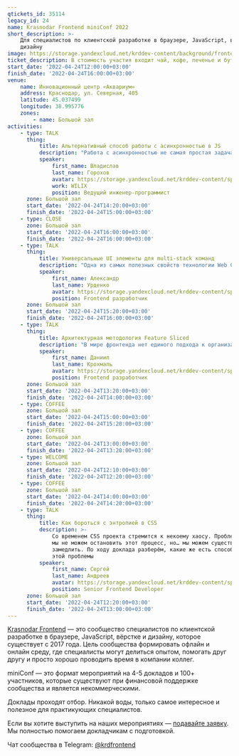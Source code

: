```yaml
---
qtickets_id: 35114
legacy_id: 24
name: Krasnodar Frontend miniConf 2022
short_description: >-
    Для специалистов по клиентской разработке в браузере, JavaScript, вёрстке и
    дизайну
image: https://storage.yandexcloud.net/krddev-content/background/frontend.jpg
ticket_description: В стоимость участия входит чай, кофе, печенье и бутерброды.
start_date: '2022-04-24T12:00:00+03:00'
finish_date: '2022-04-24T16:00:00+03:00'
venue:
    name: Инновационный центр «Аквариум»
    address: Краснодар, ул. Северная, 405
    latitude: 45.037499
    longitude: 38.995776
    zones:
        - name: Большой зал
activities:
    - type: TALK
      thing:
          title: Альтернативный способ работы с асинхронностью в JS
          description: "Работа с асинхронностью не самая простая задача, благо язык не стоит на месте и становится удобнее, но все равно это остается такой же сложной задачей как и была. В своем докладе я расскажу вам о другом способе работы в асинхронностью в JS — библиотеке RxJS.  \r\n\r\nРазберем на нескольких примерах использование этой библиотеки и сравним оба подхода. Выделим плюсы и минусы обоих подходов."
          speaker:
              first_name: Владислав
              last_name: Горохов
              avatar: https://storage.yandexcloud.net/krddev-content/speakers/gorohov-vlad.jpg
              work: WILIX
              position: Ведущий инженер-программист
      zone: Большой зал
      start_date: '2022-04-24T14:20:00+03:00'
      finish_date: '2022-04-24T15:00:00+03:00'
    - type: CLOSE
      zone: Большой зал
      start_date: '2022-04-24T16:00:00+03:00'
      finish_date: '2022-04-24T16:00:00+03:00'
    - type: TALK
      thing:
          title: Универсальные UI элементы для multi-stack команд
          description: "Одна из самых полезных свойств технологии Web Components — это возможность абстрагировать сложные UI элементы в независимые от проектов и фреймворков пакеты зависимостей.  \r\nИз доклада вы узнаете как среди корпоративного “зоопарка” библиотек и фреймворков раскрыть огромный потенциал native технологии Web Components и имплементировать любой каприз дизайнеров и аналитиков в единой точке обслуживания."
          speaker:
              first_name: Александр
              last_name: Урденко
              avatar: https://storage.yandexcloud.net/krddev-content/speakers/aleks-urdenko-2.jpg
              position: Frontend разработчик
      zone: Большой зал
      start_date: '2022-04-24T15:20:00+03:00'
      finish_date: '2022-04-24T16:00:00+03:00'
    - type: TALK
      thing:
          title: Архитектурная методология Feature Sliced
          description: "В мире фронтенда нет единого подхода к организации структуры проекта. Мало реальных примеров с жизнеспособной архитектурой. Каждый проект делают по внутренним стандартам компании и в итоге каждый раз надо вникать в архитектуру. К тому же, чаще всего она затачивается под конкретный фреймворк или библиотеку. Последствия не верного выбора архитектуры в проекте обычно выражаются в росте хаоса, беспорядка, как следствие - неустойчивость к изменениям.  \r\nЯ постараюсь рассказать вам про один стандартизированный подход - Feature Sliced. Но перед этим изучим популярные ошибки и подходы к их решению."
          speaker:
              first_name: Даниил
              last_name: Крохмаль
              avatar: https://storage.yandexcloud.net/krddev-content/speakers/_daniil-krohmal-2.jpg
              position: Frontend разработчик
      zone: Большой зал
      start_date: '2022-04-24T13:20:00+03:00'
      finish_date: '2022-04-24T14:00:00+03:00'
    - type: COFFEE
      zone: Большой зал
      start_date: '2022-04-24T15:00:00+03:00'
      finish_date: '2022-04-24T15:20:00+03:00'
    - type: COFFEE
      zone: Большой зал
      start_date: '2022-04-24T13:00:00+03:00'
      finish_date: '2022-04-24T13:20:00+03:00'
    - type: WELCOME
      zone: Большой зал
      start_date: '2022-04-24T12:10:00+03:00'
      finish_date: '2022-04-24T12:20:00+03:00'
    - type: COFFEE
      zone: Большой зал
      start_date: '2022-04-24T14:00:00+03:00'
      finish_date: '2022-04-24T14:20:00+03:00'
    - type: TALK
      thing:
          title: Как бороться с энтропией в CSS
          description: >-
              Со временем CSS проекта стремится к некоему хаосу. Проблема в том, что
              мы не можем остановить этот процесс, но… мы можем существенно его
              замедлить. По ходу доклада разберём, какие же есть способы и решения
              этой проблемы
          speaker:
              first_name: Сергей
              last_name: Андреев
              avatar: https://storage.yandexcloud.net/krddev-content/speakers/sergei-andreev.jpg
              position: Senior Frontend Developer
      zone: Большой зал
      start_date: '2022-04-24T12:20:00+03:00'
      finish_date: '2022-04-24T13:00:00+03:00'
---
```


[Krasnodar Frontend](https://t.me/krdfrontend) — это сообщество специалистов по клиентской разработке в браузере, JavaScript, вёрстке и дизайну, которое существует с 2017 года. Цель сообщества формировать офлайн и онлайн среду, где специалисты могут делиться опытом, помогать друг другу и просто хорошо проводить время в компании коллег.

miniConf — это формат мероприятий на 4-5 докладов и 100+ участников, которые существуют при финансовой поддержке сообщества и является некоммерческими.

Доклады проходят отбор. Никакой воды, только самое интересное и полезное для практикующих специалистов.

Если вы хотите выступить на наших мероприятиях — [подавайте заявку](https://krd.dev/cfp). Мы полностью помогаем докладчикам с подготовкой.

Чат сообщества в Telegram: [@krdfrontend](https://t.me/krdfrontend)
